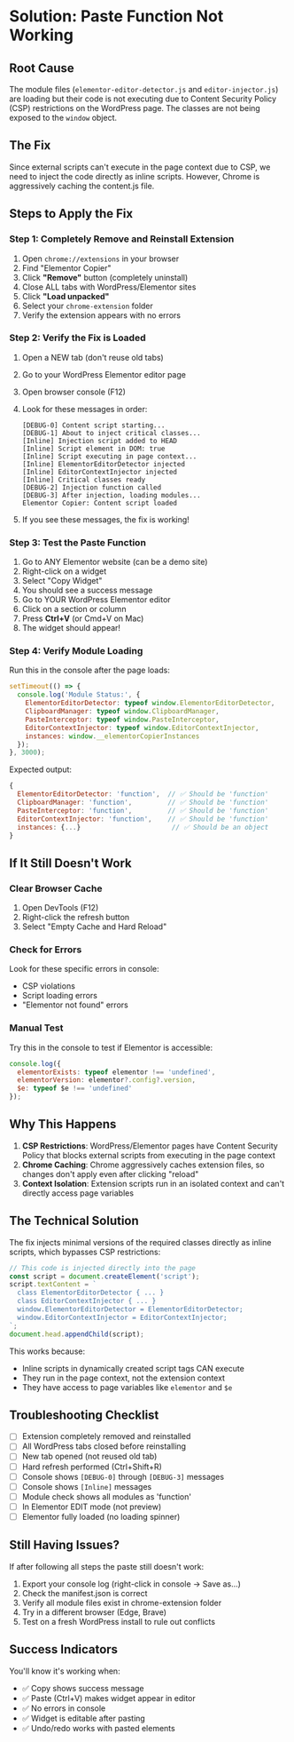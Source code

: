 # Solution: Paste Function Not Working

## Root Cause
The module files (`elementor-editor-detector.js` and `editor-injector.js`) are loading but their code is not executing due to Content Security Policy (CSP) restrictions on the WordPress page. The classes are not being exposed to the `window` object.

## The Fix

Since external scripts can't execute in the page context due to CSP, we need to inject the code directly as inline scripts. However, Chrome is aggressively caching the content.js file.

## Steps to Apply the Fix

### Step 1: Completely Remove and Reinstall Extension

1. Open `chrome://extensions` in your browser
2. Find "Elementor Copier"
3. Click **"Remove"** button (completely uninstall)
4. Close ALL tabs with WordPress/Elementor sites
5. Click **"Load unpacked"**
6. Select your `chrome-extension` folder
7. Verify the extension appears with no errors

### Step 2: Verify the Fix is Loaded

1. Open a NEW tab (don't reuse old tabs)
2. Go to your WordPress Elementor editor page
3. Open browser console (F12)
4. Look for these messages in order:
   ```
   [DEBUG-0] Content script starting...
   [DEBUG-1] About to inject critical classes...
   [Inline] Injection script added to HEAD
   [Inline] Script element in DOM: true
   [Inline] Script executing in page context...
   [Inline] ElementorEditorDetector injected
   [Inline] EditorContextInjector injected
   [Inline] Critical classes ready
   [DEBUG-2] Injection function called
   [DEBUG-3] After injection, loading modules...
   Elementor Copier: Content script loaded
   ```

5. If you see these messages, the fix is working!

### Step 3: Test the Paste Function

1. Go to ANY Elementor website (can be a demo site)
2. Right-click on a widget
3. Select "Copy Widget"
4. You should see a success message
5. Go to YOUR WordPress Elementor editor
6. Click on a section or column
7. Press **Ctrl+V** (or Cmd+V on Mac)
8. The widget should appear!

### Step 4: Verify Module Loading

Run this in the console after the page loads:

```javascript
setTimeout(() => {
  console.log('Module Status:', {
    ElementorEditorDetector: typeof window.ElementorEditorDetector,
    ClipboardManager: typeof window.ClipboardManager,
    PasteInterceptor: typeof window.PasteInterceptor,
    EditorContextInjector: typeof window.EditorContextInjector,
    instances: window.__elementorCopierInstances
  });
}, 3000);
```

Expected output:
```javascript
{
  ElementorEditorDetector: 'function',  // ✅ Should be 'function'
  ClipboardManager: 'function',         // ✅ Should be 'function'
  PasteInterceptor: 'function',         // ✅ Should be 'function'
  EditorContextInjector: 'function',    // ✅ Should be 'function'
  instances: {...}                       // ✅ Should be an object
}
```

## If It Still Doesn't Work

### Clear Browser Cache
1. Open DevTools (F12)
2. Right-click the refresh button
3. Select "Empty Cache and Hard Reload"

### Check for Errors
Look for these specific errors in console:
- CSP violations
- Script loading errors
- "Elementor not found" errors

### Manual Test
Try this in the console to test if Elementor is accessible:

```javascript
console.log({
  elementorExists: typeof elementor !== 'undefined',
  elementorVersion: elementor?.config?.version,
  $e: typeof $e !== 'undefined'
});
```

## Why This Happens

1. **CSP Restrictions**: WordPress/Elementor pages have Content Security Policy that blocks external scripts from executing in the page context
2. **Chrome Caching**: Chrome aggressively caches extension files, so changes don't apply even after clicking "reload"
3. **Context Isolation**: Extension scripts run in an isolated context and can't directly access page variables

## The Technical Solution

The fix injects minimal versions of the required classes directly as inline scripts, which bypasses CSP restrictions:

```javascript
// This code is injected directly into the page
const script = document.createElement('script');
script.textContent = `
  class ElementorEditorDetector { ... }
  class EditorContextInjector { ... }
  window.ElementorEditorDetector = ElementorEditorDetector;
  window.EditorContextInjector = EditorContextInjector;
`;
document.head.appendChild(script);
```

This works because:
- Inline scripts in dynamically created script tags CAN execute
- They run in the page context, not the extension context
- They have access to page variables like `elementor` and `$e`

## Troubleshooting Checklist

- [ ] Extension completely removed and reinstalled
- [ ] All WordPress tabs closed before reinstalling
- [ ] New tab opened (not reused old tab)
- [ ] Hard refresh performed (Ctrl+Shift+R)
- [ ] Console shows `[DEBUG-0]` through `[DEBUG-3]` messages
- [ ] Console shows `[Inline]` messages
- [ ] Module check shows all modules as 'function'
- [ ] In Elementor EDIT mode (not preview)
- [ ] Elementor fully loaded (no loading spinner)

## Still Having Issues?

If after following all steps the paste still doesn't work:

1. Export your console log (right-click in console → Save as...)
2. Check the manifest.json is correct
3. Verify all module files exist in chrome-extension folder
4. Try in a different browser (Edge, Brave)
5. Test on a fresh WordPress install to rule out conflicts

## Success Indicators

You'll know it's working when:
- ✅ Copy shows success message
- ✅ Paste (Ctrl+V) makes widget appear in editor
- ✅ No errors in console
- ✅ Widget is editable after pasting
- ✅ Undo/redo works with pasted elements
